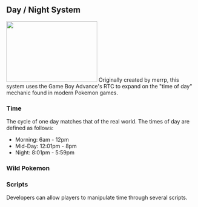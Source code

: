 ## Day / Night System
<img src="" alt="" height=160px width=240px>
Originally created by merrp, this system uses the Game Boy Advance's RTC to expand on the "time of day" mechanic found in modern Pokemon games.

### Time
The cycle of one day matches that of the real world. The times of day are defined as follows:

- Morning: 6am - 12pm
- Mid-Day: 12:01pm - 8pm
- Night: 8:01pm - 5:59pm

### Wild Pokemon


### Scripts
Developers can allow players to manipulate time through several scripts.
